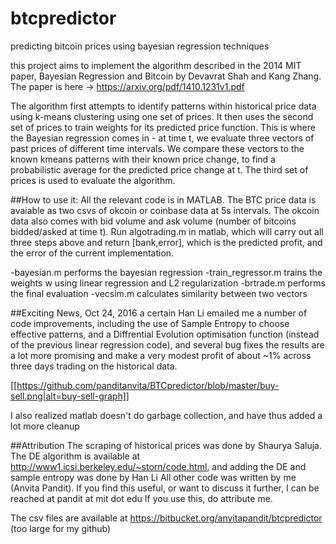 # btcpredictor
predicting bitcoin prices using bayesian regression techniques

this project aims to implement the algorithm described in the 2014 MIT paper, Bayesian Regression and Bitcoin 
by Devavrat Shah and Kang Zhang. The paper is here -> https://arxiv.org/pdf/1410.1231v1.pdf

The algorithm first attempts to identify patterns within historical price data using k-means clustering using one set of prices.
It then uses the second set of prices to train weights for its predicted price function. This is where the Bayesian regression comes in - 
at time t, we evaluate three vectors of past prices of different time intervals. We compare these vectors to the known kmeans patterns 
with their known price change, to find a probabilistic average for the predicted price change at t.
The third set of prices is used to evaluate the algorithm. 

##How to use it: 
All the relevant code is in MATLAB. The BTC price data is avaiable as two csvs of okcoin or coinbase data at 5s intervals. The okcoin 
data also comes with bid volume and ask volume (number of bitcoins bidded/asked at time t).
Run algotrading.m in matlab, which will carry out all three steps above and return [bank,error], which is the predicted profit, and 
the error of the current implementation. 

-bayesian.m performs the bayesian regression 
-train_regressor.m trains the weights w using linear regression and L2 regularization 
-brtrade.m performs the final evaluation
-vecsim.m calculates similarity between two vectors

##Exciting News, Oct 24, 2016
a certain Han Li emailed me a number of code improvements, including the use of Sample Entropy to choose effective patterns, and a Diffrential Evolution optimisation function (instead of the previous linear regression code), and several bug fixes
the results are a lot more promising and make a very modest profit of about ~1% across three days trading on the historical data.

[[https://github.com/panditanvita/BTCpredictor/blob/master/buy-sell.png|alt=buy-sell-graph]]

I also realized matlab doesn't do garbage collection, and have thus added a lot more cleanup 

##Attribution
The scraping of historical prices was done by Shaurya Saluja. The DE algorithm is available at http://www1.icsi.berkeley.edu/~storn/code.html, and adding the DE and sample entropy was done by Han Li
All other code was written by me (Anvita Pandit).
If you find this useful, or want to discuss it further, I can be reached at pandit at mit dot edu
If you use this, do attribute me.

The csv files are available at https://bitbucket.org/anvitapandit/btcpredictor (too large for my github)
